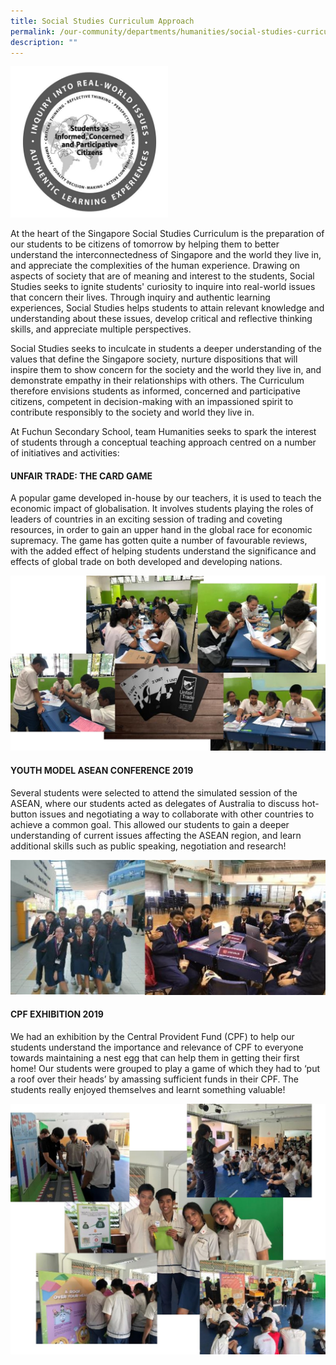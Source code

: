 ```yaml
---
title: Social Studies Curriculum Approach
permalink: /our-community/departments/humanities/social-studies-curriculum-approach
description: ""
---
```

<img style="width: 50%;" src="/images/ssca1.jpg" />
<p>At the heart of the Singapore Social Studies Curriculum is the preparation of our students to be citizens of tomorrow by helping them to better understand the interconnectedness of Singapore and the world they live in, and appreciate the complexities of the human experience. Drawing on aspects of society that are of meaning and interest to the students, Social Studies seeks to ignite students' curiosity to inquire into real-world issues that concern their lives. Through inquiry and authentic learning experiences, Social Studies helps students to attain relevant knowledge and understanding about these issues, develop critical and reflective thinking skills, and appreciate multiple perspectives.</p>
<p>Social Studies seeks to inculcate in students a deeper understanding of the values that define the Singapore society, nurture dispositions that will inspire them to show concern for the society and the world they live in, and demonstrate empathy in their relationships with others. The Curriculum therefore envisions students as informed, concerned and participative citizens, competent in decision-making with an impassioned spirit to contribute responsibly to the society and world they live in.</p>
<p>At Fuchun Secondary School, team Humanities seeks to spark the interest of students through a conceptual teaching approach centred on a number of initiatives and activities:&nbsp;</p>
<h4><strong>UNFAIR TRADE: THE CARD GAME</strong></h4>
<p>A popular game developed in-house by our teachers, it is used to teach the economic impact of globalisation. It involves students playing the roles of leaders of countries in an exciting session of trading and coveting resources, in order to gain an upper hand in the global race for economic supremacy. The game has gotten quite a number of favourable reviews, with the added effect of helping students understand the significance and effects of global trade on both developed and developing nations.</p>
<img src="/images/ssca2.jpg">
<h4><strong>YOUTH MODEL ASEAN CONFERENCE 2019</strong></h4>
<p>Several students were selected to attend the simulated session of the ASEAN, where our students acted as delegates of Australia to discuss hot-button issues and negotiating a way to collaborate with other countries to achieve a common goal. This allowed our students to gain a deeper understanding of current issues affecting the ASEAN region, and learn additional skills such as public speaking, negotiation and research!</p>
<img src="/images/ssca3.jpg">
<h4><strong>CPF EXHIBITION 2019</strong></h4>
<p>We had an exhibition by the Central Provident Fund (CPF) to help our students understand the importance and relevance of CPF to everyone towards maintaining a nest egg that can help them in getting their first home! Our students were grouped to play a game of which they had to &lsquo;put a roof over their heads&rsquo; by amassing sufficient funds in their CPF. The students really enjoyed themselves and learnt something valuable!</p>
<img src="/images/ssca4.jpg">